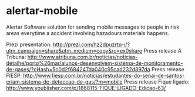 # alertar-mobile

Alertar
Software solution for sending mobile messages to people in risk areas everytime a accident involving hazadours materials happens.

Prezi presentation: http://prezi.com/hz2dpuzrtp-i/?utm_campaign=share&utm_medium=copy&rc=ex0share
Press release A Tribuna: http://www.atribuna.com.br/noticias/noticias-detalhe/porto%26mar/alunos-desenvolvem-sistema-de-monitoramento-de-gases/?cHash=5c0d2f684247da040c95cad232d897da
Press release FIESP: http://www.fiesp.com.br/noticias/estudantes-do-senai-de-santos-criam-sistema-de-deteccao-de-gas/?m=mobile
Press release Fique ligado: http://www.youblisher.com/p/1868115-FIQUE-LIGADO-Edicao-63/
